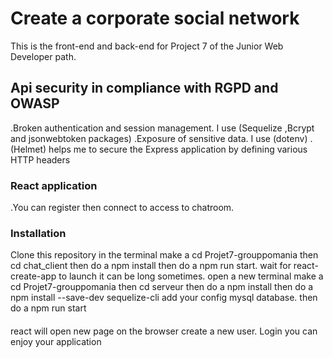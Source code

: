 # Create a corporate social network

This is the front-end and back-end for Project 7 of the Junior Web Developer path.

## Api security in compliance with RGPD and OWASP

.Broken authentication and session management. I use (Sequelize ,Bcrypt and jsonwebtoken packages)
.Exposure of sensitive data. I use (dotenv)
.(Helmet) helps me to secure the Express application by defining various HTTP headers

### React application

.You can register then connect to access to chatroom.

### Installation

Clone this repository
in the terminal make a cd Projet7-grouppomania
then cd chat_client
then do a npm install
then do a npm run start.
wait for react-create-app to launch
it can be long sometimes.
open a new terminal
make a cd Projet7-grouppomania
then cd serveur
then do a npm install
then do a npm install --save-dev sequelize-cli
add your config mysql database.
then do a npm run start

####

react will open new page on the browser
create a new user.
Login
you can enjoy your application
